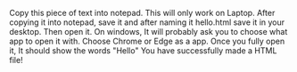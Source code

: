 Copy this piece of text into notepad. This will only work on Laptop. After copying it into notepad, save it and after naming it   hello.html    save it in your desktop. Then open it. On windows, It will probably ask you to choose what app to open it with. Choose Chrome or Edge as a app. 
Once you fully open it, It should show the words "Hello"
You have successfully made a HTML file!
